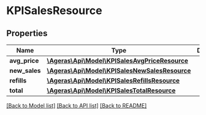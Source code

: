 # KPISalesResource

## Properties
Name | Type | Description | Notes
------------ | ------------- | ------------- | -------------
**avg_price** | [**\Ageras\Api\Model\KPISalesAvgPriceResource**](KPISalesAvgPriceResource.md) |  | [optional] 
**new_sales** | [**\Ageras\Api\Model\KPISalesNewSalesResource**](KPISalesNewSalesResource.md) |  | [optional] 
**refills** | [**\Ageras\Api\Model\KPISalesRefillsResource**](KPISalesRefillsResource.md) |  | [optional] 
**total** | [**\Ageras\Api\Model\KPISalesTotalResource**](KPISalesTotalResource.md) |  | [optional] 

[[Back to Model list]](../README.md#documentation-for-models) [[Back to API list]](../README.md#documentation-for-api-endpoints) [[Back to README]](../README.md)



